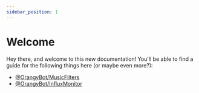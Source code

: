 ```yaml
---
sidebar_position: 1
---
```


# Welcome

Hey there, and welcome to this new documentation!
You'll be able to find a guide for the following things here (or maybe even more?):
- [@OrangyBot/MusicFilters](/docs/packages/musicfilters)
- [@OrangyBot/InfluxMonitor](/docs/packages/influxmonitor)